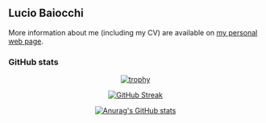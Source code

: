 ## Lucio Baiocchi


More information about me (including my CV) are available on [my personal web page](https://danysk.github.io).

### GitHub stats

<div align="center">
  
  [![trophy](https://github-profile-trophy.vercel.app/?username=luciobaiocchi&theme=dracula&row=1)](https://github.com/ryo-ma/github-profile-trophy)

  [![GitHub Streak](https://github-readme-streak-stats.herokuapp.com/?user=luciobaiocchi&theme=dark&date_format=[Y.]n.j)](https://git.io/streak-stats)

  [![Anurag's GitHub stats](https://github-readme-stats.vercel.app/api?username=luciobaiocchi&theme=dracula&bg_color=45,0F2027,203A43,2C5364)](https://github.com/anuraghazra/github-readme-stats)


</div>
  
<!--
**DanySK/DanySK** is a ✨ _special_ ✨ repository because its `README.md` (this file) appears on your GitHub profile.

Here are some ideas to get you started:

- 🔭 I’m currently working on ...
- 🌱 I’m currently learning ...
- 👯 I’m looking to collaborate on ...
- 🤔 I’m looking for help with ...
- 💬 Ask me about ...
- 📫 How to reach me: ...
- 😄 Pronouns: ...
- ⚡ Fun fact: ...
-->
